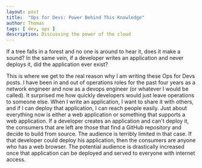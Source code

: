 ```yaml
---
layout: post
title:  "Ops for Devs: Power Behind This Knowledge"
author: Thomas
tags: [ dev, ops ]
description: Discussing the power of the cloud
---
```


If a tree falls in a forest and no one is around to hear it, does it make a sound?
In the same vein, if a developer writes an application and never deploys it, did the application ever exist?

This is where we get to the real reason why I am writing these Ops for Devs posts.
I have been in and out of operations roles for the past four years as a network engineer and now as a devops engineer (or whatever I would be called).
It surprised me how quickly developers would just leave operations to someone else.
When I write an application, I want to share it with others, and if I can deploy that application, I can reach people easily.
Just about everything now is either a web application or something that supports a web application.
If a developer creates an application and can't deploy it, the consumers that are left are those that find a GitHub repository and decide to build from source.
The audience is terribly limited in that case.
If that developer could deploy his application, then the consumers are anyone who has a web browser.
The potential audience is drastically increased once that application can be deployed and served to everyone with internet access.
